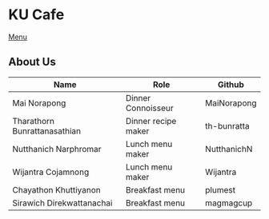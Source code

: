 # KU Cafe

[Menu](menu.md)

## About Us

| Name                         | Role                | Github      |
|------------------------------|---------------------|-------------|
| Mai Norapong                 | Dinner Connoisseur  | MaiNorapong |
| Tharathorn Bunrattanasathian | Dinner recipe maker | th-bunratta |
| Nutthanich Narphromar        | Lunch menu maker    | NutthanichN |
| Wijantra Cojamnong           | Lunch menu maker    | Wijantra    |
| Chayathon Khuttiyanon        | Breakfast menu      | plumest     |
| Sirawich Direkwattanachai    | Breakfast menu      | magmagcup   |
